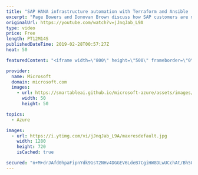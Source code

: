 ```yaml
---
title: "SAP HANA infrastructure automation with Terraform and Ansible | Azure Friday"
excerpt: "Page Bowers and Donovan Brown discuss how SAP customers are moving to Azure to take advantage of SAP-certified HANA virtual machines such as Azure M-series. Learn how you can use Terraform and Ansible to speed up SAP HANA deployments on Azure in 30 minutes as opposed to hours or days. [01:48] Demo Start"
originalUrl: https://youtube.com/watch?v=jJnqJab_L9A
type: video
price: Free
length: PT12M14S
publishedDateTime: 2019-02-28T00:57:27Z
heat: 50

featuredContent: "<iframe width=\"800\" height=\"500\" frameborder=\"0\" src=\"https://www.youtube.com/embed/jJnqJab_L9A\" allow=\"accelerometer; autoplay; encrypted-media; gyroscope; picture-in-picture\" allowfullscreen></iframe>"

provider:
  name: Microsoft
  domain: microsoft.com
  images:
    - url: https://smartableai.github.io/microsoft-azure/assets/images/organizations/microsoft.com-50x50.jpg
      width: 50
      height: 50

topics:
  - Azure

images:
  - url: https://i.ytimg.com/vi/jJnqJab_L9A/maxresdefault.jpg
    width: 1280
    height: 720
    isCached: true

secured: "n+M+drJAfd0hpaFipnYdk9GsT2NHv4DGGEV6LdeB7CgiHW8DLwUCchAt/Bh5OuowUbgdsNPRiao6GBXJx7t32ZU/r7VikZEVRGl/4xPY168qiRHiSElowtHUGwKHzQemXKN328Iwn3lrv9oJEQVNgKGyH1MsJSCq189LKuSLahZwjHFDOuMt/KojKVuuRrzRR0d2zR0KKS4ZH7ys/fbjjhxyGyI80i+hNSU2GblSPCMyhGTPBmvYJPu8D8CwrsteIHmQrxU2bLp+m80lPMsCaGzA5L8Q06v9VG2rrOUGr/34XR1QJxiTX46cnIb0c5VGt9XOa57vfyoEtB9Gi4ZpGDD0njmfvOfq0DCokpQxMpCpZMju+ICCHSjJbJ7w7wMke+AW8WqGzJG4tFFFO4GiK7xdlG9ArYdxwkow2PMoDXk=;elfiAyclGqMhtglzN+1HmA=="
---
```


